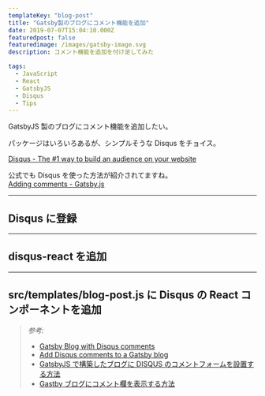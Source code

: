 ```yaml
---
templateKey: "blog-post"
title: "Gatsby製のブログにコメント機能を追加"
date: 2019-07-07T15:04:10.000Z
featuredpost: false
featuredimage: /images/gatsby-image.svg
description: コメント機能を追加を付け足してみた

tags:
  - JavaScript
  - React
  - GatsbyJS
  - Disqus
  - Tips
---
```


GatsbyJS 製のブログにコメント機能を追加したい。

パッケージはいろいろあるが、シンプルそうな Disqus をチョイス。

[Disqus - The #1 way to build an audience on your website](https://disqus.com/)

公式でも Disqus を使った方法が紹介されてますね。  
[Adding comments - Gatsby.js](https://www.gatsbyjs.org/docs/adding-comments/)

---

## Disqus に登録

---

## disqus-react を追加

---

## src/templates/blog-post.js に Disqus の React コンポーネントを追加

> _参考:_
>
> - [Gatsby Blog with Disqus comments](https://janosh.io/blog/disqus-comments)
> - [Add Disqus comments to a Gatsby blog](https://mk.gg/add-disqus-comments-to-gatsby-blog/)
> - [GatsbyJS で構築したブログに DISQUS のコメントフォームを設置する方法](https://blog.nakamu.life/posts/gatsbyjs-introduce-disqus)
> - [Gastby ブログにコメント欄を表示する方法](https://koblog.netlify.com/2019-05-12-Article/)
